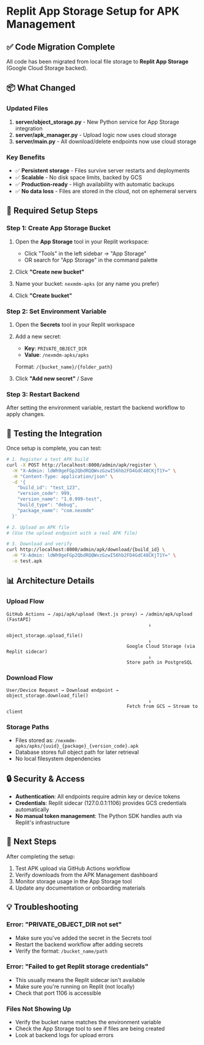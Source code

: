 # Replit App Storage Setup for APK Management

## ✅ Code Migration Complete

All code has been migrated from local file storage to **Replit App Storage** (Google Cloud Storage backed).

## 📦 What Changed

### Updated Files
1. **server/object_storage.py** - New Python service for App Storage integration
2. **server/apk_manager.py** - Upload logic now uses cloud storage
3. **server/main.py** - All download/delete endpoints now use cloud storage

### Key Benefits
- ✅ **Persistent storage** - Files survive server restarts and deployments
- ✅ **Scalable** - No disk space limits, backed by GCS
- ✅ **Production-ready** - High availability with automatic backups
- ✅ **No data loss** - Files are stored in the cloud, not on ephemeral servers

## 🔧 Required Setup Steps

### Step 1: Create App Storage Bucket

1. Open the **App Storage** tool in your Replit workspace:
   - Click "Tools" in the left sidebar → "App Storage"
   - OR search for "App Storage" in the command palette

2. Click **"Create new bucket"**

3. Name your bucket: `nexmdm-apks` (or any name you prefer)

4. Click **"Create bucket"**

### Step 2: Set Environment Variable

1. Open the **Secrets** tool in your Replit workspace

2. Add a new secret:
   - **Key**: `PRIVATE_OBJECT_DIR`
   - **Value**: `/nexmdm-apks/apks`
   
   Format: `/{bucket_name}/{folder_path}`

3. Click **"Add new secret"** / Save

### Step 3: Restart Backend

After setting the environment variable, restart the backend workflow to apply changes.

## 🧪 Testing the Integration

Once setup is complete, you can test:

```bash
# 1. Register a test APK build
curl -X POST http://localhost:8000/admin/apk/register \
  -H "X-Admin: ldWh9geFGp2QbdRQQWvzGzwI56hb2FD4GdC48CKjT1Y=" \
  -H "Content-Type: application/json" \
  -d '{
    "build_id": "test_123",
    "version_code": 999,
    "version_name": "1.0.999-test",
    "build_type": "debug",
    "package_name": "com.nexmdm"
  }'

# 2. Upload an APK file
# (Use the upload endpoint with a real APK file)

# 3. Download and verify
curl http://localhost:8000/admin/apk/download/{build_id} \
  -H "X-Admin: ldWh9geFGp2QbdRQQWvzGzwI56hb2FD4GdC48CKjT1Y=" \
  -o test.apk
```

## 📊 Architecture Details

### Upload Flow
```
GitHub Actions → /api/apk/upload (Next.js proxy) → /admin/apk/upload (FastAPI)
                                                    ↓
                                            object_storage.upload_file()
                                                    ↓
                                            Google Cloud Storage (via Replit sidecar)
                                                    ↓
                                            Store path in PostgreSQL
```

### Download Flow
```
User/Device Request → Download endpoint → object_storage.download_file()
                                                    ↓
                                            Fetch from GCS → Stream to client
```

### Storage Paths
- Files stored as: `/nexmdm-apks/apks/{uuid}_{package}_{version_code}.apk`
- Database stores full object path for later retrieval
- No local filesystem dependencies

## 🔒 Security & Access

- **Authentication**: All endpoints require admin key or device tokens
- **Credentials**: Replit sidecar (127.0.0.1:1106) provides GCS credentials automatically
- **No manual token management**: The Python SDK handles auth via Replit's infrastructure

## 🚀 Next Steps

After completing the setup:
1. Test APK upload via GitHub Actions workflow
2. Verify downloads from the APK Management dashboard
3. Monitor storage usage in the App Storage tool
4. Update any documentation or onboarding materials

## 💡 Troubleshooting

### Error: "PRIVATE_OBJECT_DIR not set"
- Make sure you've added the secret in the Secrets tool
- Restart the backend workflow after adding secrets
- Verify the format: `/bucket_name/path`

### Error: "Failed to get Replit storage credentials"
- This usually means the Replit sidecar isn't available
- Make sure you're running on Replit (not locally)
- Check that port 1106 is accessible

### Files Not Showing Up
- Verify the bucket name matches the environment variable
- Check the App Storage tool to see if files are being created
- Look at backend logs for upload errors
